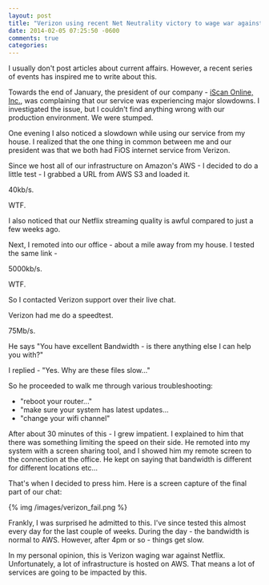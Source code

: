```yaml
---
layout: post
title: "Verizon using recent Net Neutrality victory to wage war against Netflix"
date: 2014-02-05 07:25:50 -0600
comments: true
categories:
---
```

I usually don't post articles about current affairs.   However, a recent series of events has inspired me to write about this.

Towards the end of January, the president of our company - <a href="https://www.iscanonline.com">iScan Online, Inc.</a>, was complaining that our service was experiencing major slowdowns.  I investigated the issue, but I couldn't find anything wrong with our production environment.  We were stumped.

One evening I also noticed a slowdown while using our service from my house.  I realized that the one thing in common between me and our president was that we both had FiOS internet service from Verizon.

Since we host all of our infrastructure on Amazon's AWS - I decided to do a little test - I grabbed a URL from AWS S3 and loaded it.

40kb/s.

WTF.

I also noticed that our Netflix streaming quality is awful compared to just a few weeks ago.

Next, I remoted into our office - about a mile away from my house.  I tested the same link -

5000kb/s.

WTF.

So I contacted Verizon support over their live chat.

Verizon had me do a speedtest.

75Mb/s.

He says "You have excellent Bandwidth - is there anything else I can help you with?"

I replied - "Yes.  Why are these files slow..."

So he proceeded to walk me through various troubleshooting:

* "reboot your router..."
* "make sure your system has latest updates...
* "change your wifi channel"

After about 30 minutes of this - I grew impatient.  I explained to him that there was something limiting the speed on their side.  He remoted into my system with a screen sharing tool, and I showed him my remote screen to the connection at the office.  He kept on saying that bandwidth is different for different locations etc...

That's when I decided to press him.  Here is a screen capture of the final part of our chat:

{% img /images/verizon_fail.png %}

Frankly, I was surprised he admitted to this.  I've since tested this almost every day for the last couple of weeks.   During the day - the bandwidth is normal to AWS.  However, after 4pm or so - things get slow.

In my personal opinion, this is Verizon waging war against Netflix.  Unfortunately, a lot of infrastructure is hosted on AWS.  That means a lot of services are going to be impacted by this.

